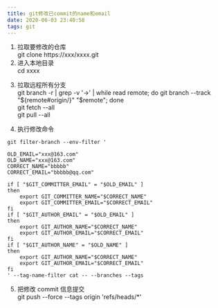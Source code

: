 ```yaml
---
title: git修改已commit的name和email
date: 2020-06-03 23:40:58
tags: git 
---
```


1. 拉取要修改的仓库  
   git clone https://xxx/xxxx.git
2. 进入本地目录  
   cd xxxx

3) 拉取远程所有分支  
   git branch -r | grep -v '\->' | while read remote; do git branch --track "${remote#origin/}" "$remote"; done  
   git fetch --all  
   git pull --all

4. 执行修改命令

```
git filter-branch --env-filter '

OLD_EMAIL="xxx@163.com"
OLD_NAME="xxx@163.com"
CORRECT_NAME="bbbbb"
CORRECT_EMAIL="bbbbb@qq.com"

if [ "$GIT_COMMITTER_EMAIL" = "$OLD_EMAIL" ]
then
    export GIT_COMMITTER_NAME="$CORRECT_NAME"
    export GIT_COMMITTER_EMAIL="$CORRECT_EMAIL"
fi
if [ "$GIT_AUTHOR_EMAIL" = "$OLD_EMAIL" ]
then
    export GIT_AUTHOR_NAME="$CORRECT_NAME"
    export GIT_AUTHOR_EMAIL="$CORRECT_EMAIL"
fi
if [ "$GIT_AUTHOR_NAME" = "$OLD_NAME" ]
then
    export GIT_AUTHOR_NAME="$CORRECT_NAME"
    export GIT_AUTHOR_EMAIL="$CORRECT_EMAIL"
fi
' --tag-name-filter cat -- --branches --tags
```

5. 把修改 commit 信息提交  
   git push --force --tags origin 'refs/heads/\*'

